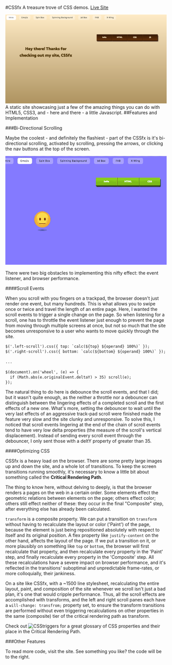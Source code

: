 #CSSfx
A treasure trove of CSS demos.
[Live Site](https://mbr84.github.io/cssfx/index.html "Live")

![main view](/public/images/front-page.png "Main page")
A static site showcasing just a few of the amazing things you can do with HTML5, CSS3, and - here and there - a little Javascript.
##Features and Implementation

###Bi-Directional Scrolling

Maybe the coolest - and definitely the flashiest - part of the CSSfx is it's bi-directional scrolling, activated by scrolling, pressing the arrows, or clicking the nav buttons at the top of the screen.

![scroll effect](/public/images/scroll.gif)

There were two big obstacles to implementing this nifty effect: the event listener, and browser performance.

####Scroll Events

When you scroll with you fingers on a trackpad, the browser doesn't just render one event, but many hundreds. This is what allows you to swipe once or twice and travel the length of an entire page. Here, I wanted the scroll events to trigger a single change on the page. So when listening for a scroll, one has to throttle the event listener just enough to prevent the page from moving through multiple screens at once, but not so much that the site becomes unresponsive to a user who wants to move quickly through the site.

 ~~~~
 $('.left-scroll').css({ top: `calc(${top} ${operand} 100%)` });
 $('.right-scroll').css({ bottom: `calc(${bottom} ${operand} 100%)` });

 ...

 $(document).on('wheel', (e) => {
   if (Math.abs(e.originalEvent.deltaY) > 35) scroll(e);
 });
 ~~~~

The natural thing to do here is debounce the scroll events, and that I did; but it wasn't quite enough, as the neither a throttle nor a debouncer can distinguish between the lingering effects of a completed scroll and the first effects of a new one. What's more, setting the debouncer to wait until the very last effects of an aggressive track-pad scroll were finished made the feature very slow and the site clunky and unresponsive. To solve this, I noticed that scroll events lingering at the end of the chain of scroll events tend to have very low delta properties (the measure of the scroll's vertical displacement). Instead of sending every scroll event through the debouncer, I only sent those with a deltY property of greater than 35.

####Optimizing CSS

CSSfx is a heavy load on the browser. There are some pretty large images up and down the site, and a whole lot of transitions. To keep the screen transitions running smoothly, it's necessary to know a little bit about something called the **Critical Rendering Path**.

The thing to know here, without delving to deeply, is that the browser renders a pages on the web in a certain order. Some elements effect the geometric relations between elements on the page; others effect color; others still effect neither of these: they occur in the final "Composite" step, after everything else has already been calculated.

`transform` is a composite property. We can put a transition on `transform` without having to recalculate the layout or color ('Paint') of the page, because the element is just being repositioned absolutely with respect to itself and its original position. A flex property like `justify-content` on the other hand, affects the layout of the page. If we put a transition on it, or more plausibly on something like `top` or `bottom`, the browser will first recalculate that property, and then recalculate every property in the 'Paint' step, and finally recalculate every property in the 'Composite' step. All these recalculations have a severe impact on browser performance, and it's reflected in the transitions' suboptimal and unpredictable frame-rates, or more colloquially, their jankiness.

On a site like CSSfx, with a ~1500 line stylesheet, recalculating the entire layout, paint, and composition of the site whenever we scroll isn't just a bad plan, it's one that would cripple performance. Thus, all the scroll effects are accomplished with transforms, and the left and right scroll panes each have a `will-change: transfrom;` property set, to ensure the transform transitions are performed without even triggering recalculations on other properties in the same (composite) tier of the critical rendering path as transform.

Check out ![CSStriggers](https://csstriggers.com/) for a great glossary of CSS properties and their place in the Critical Rendering Path.

###Other Features

To read more code, visit the site. See something you like? the code will be to the right.
